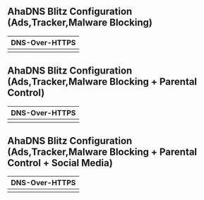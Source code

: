 ## AhaDNS Blitz Configuration (Ads,Tracker,Malware Blocking)

| DNS-Over-HTTPS |
| --- |
| | 

## AhaDNS Blitz Configuration (Ads,Tracker,Malware Blocking + Parental Control)

| DNS-Over-HTTPS |
| --- |
| |

## AhaDNS Blitz Configuration (Ads,Tracker,Malware Blocking + Parental Control + Social Media)

| DNS-Over-HTTPS |
| --- |
| |

